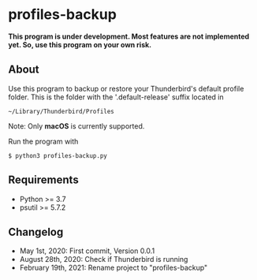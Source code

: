 # profiles-backup

**This program is under development. Most features are not implemented yet. So, use this program on your own risk.**

## About

Use this program to backup or restore your Thunderbird's default profile folder. This is the folder with the '.default-release' suffix located in

    ~/Library/Thunderbird/Profiles

Note: Only **macOS** is currently supported.

Run the program with

	$ python3 profiles-backup.py

## Requirements

* Python >= 3.7
* psutil >= 5.7.2

## Changelog

* May 1st, 2020: First commit, Version 0.0.1
* August 28th, 2020: Check if Thunderbird is running
* February 19th, 2021: Rename project to "profiles-backup"
